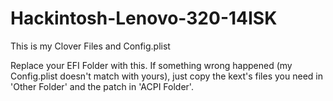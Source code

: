 # Hackintosh-Lenovo-320-14ISK
This is my Clover Files and Config.plist

Replace your EFI Folder with this. If something wrong happened (my Config.plist doesn't match with yours), just copy the kext's files you need in 'Other Folder' and the patch in 'ACPI Folder'.
